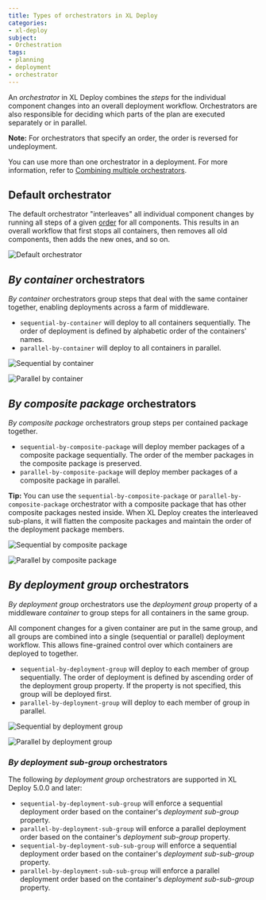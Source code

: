 ```yaml
---
title: Types of orchestrators in XL Deploy
categories:
- xl-deploy
subject:
- Orchestration
tags:
- planning
- deployment
- orchestrator
---
```


An _orchestrator_ in XL Deploy combines the _steps_ for the individual component changes into an overall deployment workflow. Orchestrators are also responsible for deciding which parts of the plan are executed separately or in parallel.

**Note:** For orchestrators that specify an order, the order is reversed for undeployment.

You can use more than one orchestrator in a deployment. For more information, refer to [Combining multiple orchestrators](/xl-deploy/concept/combining-multiple-orchestrators.html).

## Default orchestrator

The default orchestrator "interleaves" all individual component changes by running all steps of a given [order](https://docs.xebialabs.com/xl-deploy/concept/steps-and-steplists-in-xl-deploy.html#steplist) for all components. This results in an overall workflow that first stops all containers, then removes all old components, then adds the new ones, and so on.

![Default orchestrator](images/orchestrators-default.png "Default orchestrator")

## *By container* orchestrators

*By container* orchestrators group steps that deal with the same container together, enabling deployments across a farm of middleware.

* `sequential-by-container` will deploy to all containers sequentially. The order of deployment is defined by alphabetic order of the containers' names.
* `parallel-by-container` will deploy to all containers in parallel.

![Sequential by container](images/orchestrators-container.png "Sequential by container")

![Parallel by container](images/orchestrators-container-p.png "Parallel by container")

## *By composite package* orchestrators

*By composite package* orchestrators group steps per contained package together.

* `sequential-by-composite-package` will deploy member packages of a composite package sequentially. The order of the member packages in the composite package is preserved.
* `parallel-by-composite-package` will deploy member packages of a composite package in parallel.

**Tip:** You can use the `sequential-by-composite-package` or `parallel-by-composite-package` orchestrator with a composite package that has other composite packages nested inside. When XL Deploy creates the interleaved sub-plans, it will flatten the composite packages and maintain the order of the deployment package members.

![Sequential by composite package](images/orchestrators-composite.png "Sequential by composite package")

![Parallel by composite package](images/orchestrators-composite-p.png "Parallel by composite package")

## *By deployment group* orchestrators

*By deployment group* orchestrators use the _deployment group_ property of a middleware *container* to group steps for all containers in the same group.

All component changes for a given container are put in the same group, and all groups are combined into a single (sequential or parallel) deployment workflow. This allows fine-grained control over which containers are deployed to together.

* `sequential-by-deployment-group` will deploy to each member of group sequentially. The order of deployment is defined by ascending order of the deployment group property. If the property is not specified, this group will be deployed first.
* `parallel-by-deployment-group` will deploy to each member of group in parallel.

![Sequential by deployment group](images/orchestrators-group.png "Sequential by deployment group")

![Parallel by deployment group](images/orchestrators-group-p.png "Parallel by deployment group")

### *By deployment sub-group* orchestrators

The following *by deployment group* orchestrators are supported in XL Deploy 5.0.0 and later:

* `sequential-by-deployment-sub-group` will enforce a sequential deployment order based on the container's *deployment sub-group* property.
* `parallel-by-deployment-sub-group` will enforce a parallel deployment order based on the container's *deployment sub-group* property.
* `sequential-by-deployment-sub-sub-group` will enforce a sequential deployment order based on the container's *deployment sub-sub-group* property.
* `parallel-by-deployment-sub-sub-group` will enforce a parallel deployment order based on the container's *deployment sub-sub-group* property.
